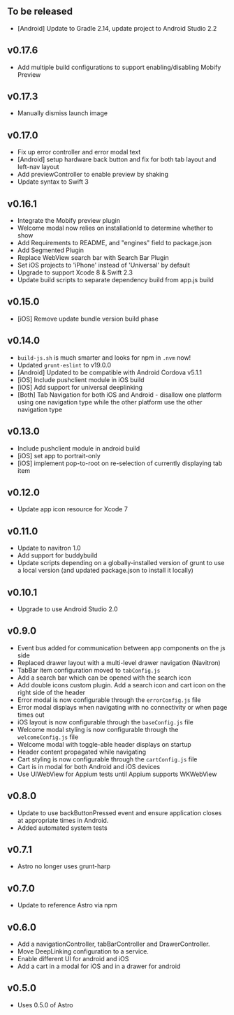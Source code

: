 ## To be released
- [Android] Update to Gradle 2.14, update project to Android Studio 2.2

## v0.17.6
- Add multiple build configurations to support enabling/disabling Mobify Preview

## v0.17.3
- Manually dismiss launch image

## v0.17.0
- Fix up error controller and error modal text
- [Android] setup hardware back button and fix for both tab layout and left-nav layout
- Add previewController to enable preview by shaking
- Update syntax to Swift 3

## v0.16.1
- Integrate the Mobify preview plugin
- Welcome modal now relies on installationId to determine whether to show
- Add Requirements to README, and "engines" field to package.json
- Add Segmented Plugin
- Replace WebView search bar with Search Bar Plugin
- Set iOS projects to 'iPhone' instead of 'Universal' by default
- Upgrade to support Xcode 8 & Swift 2.3
- Update build scripts to separate dependency build from app.js build

## v0.15.0
- [iOS] Remove update bundle version build phase

## v0.14.0
- `build-js.sh` is much smarter and looks for npm in `.nvm` now!
- Updated `grunt-eslint` to v19.0.0
- [Android] Updated to be compatible with Android Cordova v5.1.1
- [iOS] Include pushclient module in iOS build
- [iOS] Add support for universal deeplinking
- [Both] Tab Navigation for both iOS and Android - disallow one platform using one navigation type while the other platform use the other navigation type

## v0.13.0
- Include pushclient module in android build
- [iOS] set app to portrait-only
- [iOS] implement pop-to-root on re-selection of currently displaying tab item

## v0.12.0
- Update app icon resource for Xcode 7

## v0.11.0
- Update to navitron 1.0
- Add support for buddybuild
- Update scripts depending on a globally-installed version of grunt to use a local version (and updated package.json to install it locally)

## v0.10.1
- Upgrade to use Android Studio 2.0

## v0.9.0
- Event bus added for communication between app components on the js side
- Replaced drawer layout with a multi-level drawer navigation (Navitron)
- TabBar item configuration moved to `tabConfig.js`
- Add a search bar which can be opened with the search icon
- Add double icons custom plugin. Add a search icon and cart icon on the right side of the header
- Error modal is now configurable through the `errorConfig.js` file
- Error modal displays when navigating with no connectivity or when page times out
- iOS layout is now configurable through the `baseConfig.js` file
- Welcome modal styling is now configurable through the `welcomeConfig.js` file
- Welcome modal with toggle-able header displays on startup
- Header content propagated while navigating
- Cart styling is now configurable through the `cartConfig.js` file
- Cart is in modal for both Android and iOS devices
- Use UIWebView for Appium tests until Appium supports WKWebView

## v0.8.0
- Update to use backButtonPressed event and ensure application closes at appropriate times in Android.
- Added automated system tests

## v0.7.1
- Astro no longer uses grunt-harp

## v0.7.0
- Update to reference Astro via npm

## v0.6.0
- Add a navigationController, tabBarController and DrawerController.
- Move DeepLinking configuration to a service.
- Enable different UI for android and iOS
- Add a cart in a modal for iOS and in a drawer for android

## v0.5.0
- Uses 0.5.0 of Astro
